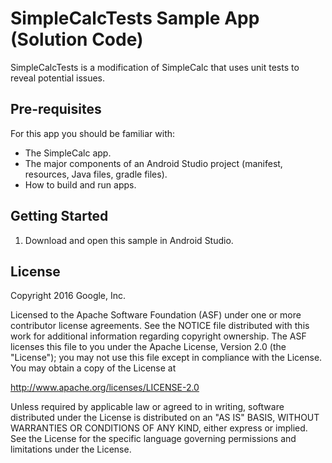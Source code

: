 SimpleCalcTests Sample App (Solution Code) 
============

SimpleCalcTests is a modification of SimpleCalc that uses unit tests to reveal 
potential issues. 

Pre-requisites
--------------

For this app you should be familiar with: 
* The SimpleCalc app.
* The major components of an Android Studio project (manifest, resources, 
Java files, gradle files).
* How to build and run apps.


Getting Started
---------------

1. Download and open this sample in Android Studio.

License
-------

Copyright 2016 Google, Inc.

Licensed to the Apache Software Foundation (ASF) under one or more contributor
license agreements.  See the NOTICE file distributed with this work for
additional information regarding copyright ownership.  The ASF licenses this
file to you under the Apache License, Version 2.0 (the "License"); you may not
use this file except in compliance with the License.  You may obtain a copy of
the License at

  http://www.apache.org/licenses/LICENSE-2.0

Unless required by applicable law or agreed to in writing, software
distributed under the License is distributed on an "AS IS" BASIS, WITHOUT
WARRANTIES OR CONDITIONS OF ANY KIND, either express or implied.  See the
License for the specific language governing permissions and limitations under
the License.
